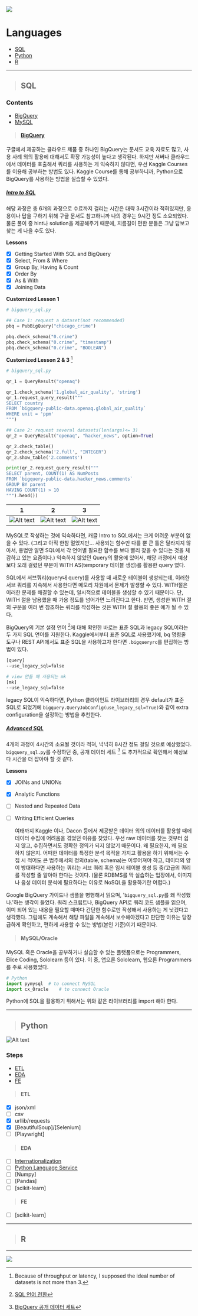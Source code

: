 <img src="https://capsule-render.vercel.app/api?type=waving&color=0:f8ba0a,100:0174b7&height=250&section=header&text=Data&fontSize=80&fontAlign=14&fontAlignY=30&desc=Programing%20Language%20%3A%20%20SQL,%20Python,%20and%20R&descSize=20&descAlign=72&descAlignY=56&&fontColor=fff" />

# Languages
* [SQL](#sql)
* [Python](#python)
* [R](#r)

---
> ## SQL
### Contents
* [BigQuery](#bigquery)
* [MySQL](#mysql)

> #### [BigQuery](https://cloud.google.com/bigquery/docs "Google BigQuery Documents")
  구글에서 제공하는 클라우드 제품 중 하나인 BigQuery는 문서도 교육 자료도 많고, 사용 사례 외의 활용에 대해서도 확장 가능성이 높다고 생각된다. 하지만 서버나 클라우드에서 데이터를 호출해서 쿼리를 사용하는 게 익숙하지 않다면, 우선 Kaggle Courses를 이용해 공부하는 방법도 있다. Kaggle Course를 통해 공부하니까, Python으로 BigQuery를 사용하는 방법을 실습할 수 있었다.

##### [Intro to SQL](https://www.kaggle.com/learn/intro-to-sql "Kaggle SQL Course - Intro to SQL")
  해당 과정은 총 6개의 과정으로 수료까지 걸리는 시간은 대략 3시간이라 적혀있지만, 응용이나 답을 구하기 위해 구글 문서도 참고하니까 나의 경우는 9시간 정도 소요되었다. 물론 풀이 중 hint나 solution을 제공해주기 때문에, 지름길이 편한 분들은 그냥 답보고 찾는 게 나을 수도 있다.

**Lessons**
- [x] Getting Started With SQL and BigQuery
- [x] Select, From & Where
- [x] Group By, Having & Count
- [x] Order By
- [x] As & With
- [x] Joining Data

**Customized Lesson 1**
```python
# bigquery_sql.py

## Case 1: request a dataset(not recommended)
pbq = PubBigQuery("chicago_crime")

pbq.check_schema("0.crime")
pbq.check_schema("0.crime", "timestamp")
pbq.check_schema("0.crime", "BOOLEAN")
```

**Customized Lesson 2 & 3** [^sql-a]
```python
# bigquery_sql.py

qr_1 = QueryResult("openaq")

qr_1.check_schema('1.global_air_quality', 'string')
qr_1.request_query_result("""
SELECT country
FROM `bigquery-public-data.openaq.global_air_quality`
WHERE unit = 'ppm'
""")

## Case 2: request several datasets(len(args)<= 3)
qr_2 = QueryResult("openaq", "hacker_news", option=True)

qr_2.check_table()
qr_2.check_schema('2.full', "INTEGER")
qr_2.show_table('2.comments')

print(qr_2.request_query_result("""
SELECT parent, COUNT(1) AS NumPosts
FROM `bigquery-public-data.hacker_news.comments`
GROUP BY parent
HAVING COUNT(1) > 10
""").head())
```

| 1                                                                                                               | 2                                                                                                              | 3                                                                                                                     |
|-----------------------------------------------------------------------------------------------------------------|----------------------------------------------------------------------------------------------------------------|-----------------------------------------------------------------------------------------------------------------------|
| ![Alt text](https://github.com/AshbeeKim/cs-archive/blob/master/src/images/bigquery_py_1.png "init and checks") | ![Alt text](https://github.com/AshbeeKim/cs-archive/blob/master/src/images/bigquery_py_2.png "check and edit") | ![Alt text](https://github.com/AshbeeKim/cs-archive/blob/master/src/images/bigquery_py_3.png "print out to markdown") |

  MySQL로 작성하는 것에 익숙하다면, 캐글 Intro to SQL에서는 크게 어려운 부분이 없을 수 있다. (그리고 아직 한참 멀었지만... 사용되는 함수만 다를 뿐 큰 틀은 달라지지 않아서, 용법만 알면 SQL에서 각 언어별 필요한 함수를 보다 빨리 찾을 수 있다는 것을 체감하고 있는 요즘이다.) 익숙하지 않았던 Query의 활용에 있어서, 해당 과정에서 예상보다 오래 걸렸던 부분이 WITH AS(temporary 테이블 생성)를 활용한 query 였다.

  SQL에서 서브쿼리(query내 query)를 사용할 때 새로운 테이블이 생성되는데, 이러한 서브 쿼리를 지속해서 사용한다면 메모리 차원에서 문제가 발생할 수 있다. WITH절은 이러한 문제를 해결할 수 있는데, 일시적으로 테이블을 생성할 수 있기 때문이다. 단, WITH 절을 남용했을 때 가용 정도를 넘어가면 느려진다고 한다. 반면, 생성한 WITH 절의 구문을 여러 번 참조하는 쿼리를 작성하는 것은 WITH 절 활용의 좋은 예가 될 수 있다.

  BigQuery의 기본 설정 언어 [^sql_b]에 대해 확인한 바로는 표준 SQL과 legacy SQL이라는 두 가지 SQL 언어를 지원한다. Kaggle에서부터 표준 SQL로 사용했기에, bq 명령줄 도구나 REST API에서도 표준 SQL을 사용하고자 한다면 `.bigqueryrc`를 편집하는 방법이 있다.
```bash
[query]
--use_legacy_sql=false

# view 만들 때 사용되는 mk
[mk]
--use_legacy_sql=false
```
legacy SQL이 익숙하다면, Python 클라이언트 라이브러리의 경우 default가 표준 SQL로 되었기에 `bigquery.QueryJobConfig(use_legacy_sql=True)`와 같이 extra configuration을 설정하는 방법을 추천한다. 

##### [Advanced SQL](https://www.kaggle.com/learn/advanced-sql "Kaggle SQL Course - Advanced SQL")
 4개의 과정이 4시간의 소요될 것이라 적혀, 넉넉히 8시간 정도 걸릴 것으로 예상했었다. `bigquery_sql.py`를 수정하던 중, 공개 데이터 세트 [^sql_c] 도 추가적으로 확인해서 예상보다 시간을 더 잡아야 할 것 같다.

**Lessons**
- [x] JOINs and UNIONs
- [x] Analytic Functions
- [ ] Nested and Repeated Data
- [ ] Writing Efficient Queries


  여태까지 Kaggle 이나, Dacon 등에서 제공받은 데이터 외의 데이터를 활용할 때에 데이터 수집에 어려움을 겪었던 이유를 찾았다. 우선 raw 데이터를 찾는 것부터 쉽지 않고, 수집하면서도 정확한 정의가 되지 않았기 때문이다. 왜 필요한지, 왜 필요하지 않은지. 어떠한 데이터를 특정한 분석 목적을 가지고 활용을 하기 위해서는 수집 시 적어도 큰 범주에서의 정의(table, schema)는 이루어져야 하고, 데이터의 양이 방대하다면 사용하는 쿼리는 서브 쿼리 혹은 임시 테이블 생성 등 중/고급의 쿼리를 작성할 줄 알아야 한다는 것이다. (물론 RDBMS를 막 실습하는 입장에서, 이미지나 음성 데이터 분석에 필요하다는 이유로 NoSQL을 활용하기란 어렵다.)

<!--
| 1 | 2 | 3 |
|---|---|---|
|  |  |  |
-->

  Google BigQuery 가이드나 샘플을 병행해서 읽으며, '`bigquery_sql.py`를 왜 작성했나.'하는 생각이 들었다. 쿼리 스크립트나, BigQuery API로 쿼리 코드 샘플을 읽으며, 이미 되어 있는 내용을 필요할 때마다 간단한 함수로만 작성해서 사용하는 게 낫겠다고 생각했다. 그럼에도 계속해서 해당 파일을 계속해서 보수해야겠다고 판단한 이유는 당장 급하게 확인하고, 편하게 사용할 수 있는 방법(본인 기준)이기 때문이다.


> #### MySQL/Oracle

  MySQL 혹은 Oracle을 공부하거나 실습할 수 있는 플랫폼으로는 Programmers, Elice Coding, Sololearn 등이 있다. 이 중, 앱으론 Sololearn, 웹으론 Programmers 를 주로 사용했었다.

```Python
# Python
import pymysql  # to connect MySQL
import cx_Oracle    # to connect Oracle
```

  Python에 SQL을 활용하기 위해서는 위와 같은 라이브러리를 import 해야 한다. 

---
> ## Python
![Alt text](https://img.shields.io/badge/Python-v3.7%20%7C%20v3.9-blue.svg?&style=flat&logo=Python&logoColor=white&labelColor=abcdef&cacheSeconds=3600$logoWidth=60)

### Steps
* [ETL](#etl)
* [EDA](#eda)
* [FE](#fe)

> #### ETL
- [x] json/xml
- [ ] csv
- [x] urllib/requests
- [x] [BeautifulSoup]/[Selenium]
- [ ] [Playwright]

> #### EDA
- [ ] [Internationalization](https://docs.python.org/3.9/library/i18n.html)
- [ ] [Python Language Service](https://docs.python.org/ko/3.9/library/language.html)
- [ ] [Numpy]
- [ ] [Pandas]
- [ ] [scikit-learn]
<!--
- [ ] [Gensim]
- [ ] [OpenCV]
-->

> #### FE
- [ ] [scikit-learn]
<!--
- [ ] [TensorFlow]
- [ ] [PyTorch]
-->

---
> ## R


---
[^sql-a]: Because of throughput or latency, I supposed the ideal number of datasets is not more than 3.
[^sql_b]: [SQL 언어 전환](https://cloud.google.com/bigquery/docs/reference/standard-sql/enabling-standard-sql?hl=ko#python "Google BigQuery Documents - SQL 언어 전환")
[^sql_c]: [BigQuery 공개 데이터 세트](https://cloud.google.com/bigquery/public-data?hl=ko "Google BigQuery Documents - BigQuery 공개 데이터 세트")

<img src="https://capsule-render.vercel.app/api?type=waving&color=0:f8ba0a,100:0174b7&height=200&section=footer&text=Thank%20You&fontSize=50&fontAlignY=70&fontColor=fff"/>
